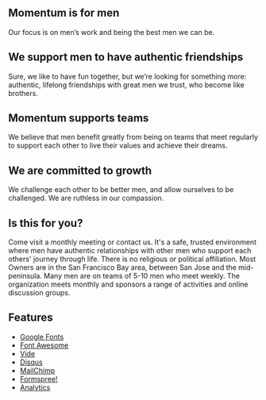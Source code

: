 ## Momentum is for men

Our focus is on men’s work and being the best men we can be. 

## We support men to have authentic friendships

Sure, we like to have fun together, but we’re looking for something more: authentic, lifelong friendships with great men we trust, who become like brothers.

## Momentum supports teams

We believe that men benefit greatly from being on teams that meet regularly to support each other to live their values and achieve their dreams. 

## We are committed to growth

We challenge each other to be better men, and allow ourselves to be challenged. We are ruthless in our compassion. 

## Is this for you?

Come visit a monthly meeting or contact us.
It's a safe, trusted environment where men have authentic relationships with other men who support each others' journey through life. There is no religious or political affiliation. Most Owners are in the San Francisco Bay area, between San Jose and the mid-peninsula. Many men are on teams of 5-10 men who meet weekly. The organization meets monthly and sponsors a range of activities and online discussion groups. 


## Features

- [Google Fonts](https://fonts.google.com/)
- [Font Awesome](http://fontawesome.io/)
- [Vide](http://vodkabears.github.io/vide/)
- [Disqus](https://disqus.com/)
- [MailChimp](https://mailchimp.com/)
- [Formspree!](https://formspree.io/)
- [Analytics](https://analytics.google.com/analytics/web/)
